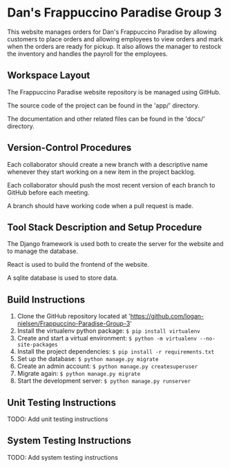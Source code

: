 # Dan's Frappuccino Paradise Group 3

This website manages orders for Dan's Frappuccino Paradise by allowing customers to place orders and allowing employees to view orders and mark when the orders are ready for pickup. It also allows the manager to restock the inventory and handles the payroll for the employees.  

## Workspace Layout

The Frappuccino Paradise website repository is be managed using GitHub.

The source code of the project can be found in the 'app/' directory.

The documentation and other related files can be found in the 'docs/' directory.

## Version-Control Procedures

Each collaborator should create a new branch with a descriptive name whenever they start working on a new item in the project backlog.

Each collaborator should push the most recent version of each branch to GitHub before each meeting.

A branch should have working code when a pull request is made.

## Tool Stack Description and Setup Procedure

The Django framework is used both to create the server for the website and to manage the database.

React is used to build the frontend of the website.

A sqlite database is used to store data.

## Build Instructions

1. Clone the GitHub repository located at 'https://github.com/logan-nielsen/Frappuccino-Paradise-Group-3'
2. Install the virtualenv python package: ```$ pip install virtualenv```
3. Create and start a virtual environment: ```$ python -m virtualenv --no-site-packages```
4. Install the project dependencies: ```$ pip install -r requirements.txt```
5. Set up the database: ```$ python manage.py migrate```
6. Create an admin account: ```$ python manage.py createsuperuser```
7. Migrate again: ```$ python manage.py migrate```
8. Start the development server: ```$ python manage.py runserver```

## Unit Testing Instructions

TODO: Add unit testing instructions

## System Testing Instructions

TODO: Add system testing instructions
